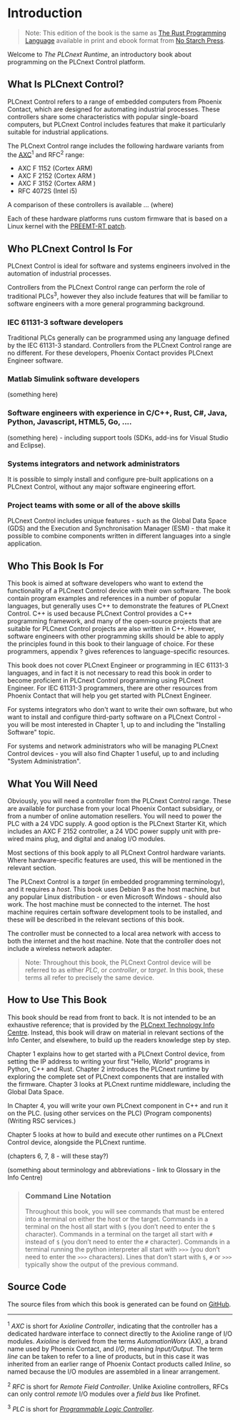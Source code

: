 # Introduction

> Note: This edition of the book is the same as [The Rust Programming
> Language][nsprust] available in print and ebook format from [No Starch
> Press][nsp].

[nsprust]: https://nostarch.com/rust
[nsp]: https://nostarch.com/

Welcome to *The PLCnext Runtime*, an introductory book about programming on the PLCnext Control platform.

## What Is PLCnext Control?

PLCnext Control refers to a range of embedded computers from Phoenix Contact, which are designed for automating industrial processes. These controllers share some characteristics with popular single-board computers, but PLCnext Control includes features that make it particularly suitable for industrial applications.

The PLCnext Control range includes the following hardware variants from the [AXC](about:blank "AXC is short for \"Axioline Controller\", indicating that the controller has a dedicated hardware interface to connect directly to the Axioline range of I/O modules. \"Axioline\" is derived from the terms \"AutomationWorx\" (AX), a brand name used by Phoenix Contact, and \"I/O\", meaning \"Input/Output\". The term \"line\" can be taken to refer to a line of products, but in this case it was inherited from an earlier range of Phoenix Contact products called \"Inline\".")<sup>1</sup> and RFC<sup>2</sup> range:

- AXC F 1152 (Cortex ARM)
- AXC F 2152 (Cortex ARM )
- AXC F 3152 (Cortex ARM )
- RFC 4072S (Intel i5)

A comparison of these controllers is available ... (where)

Each of these hardware platforms runs custom firmware that is based on a Linux kernel with the [PREEMT-RT patch][preempt].

## Who PLCnext Control Is For

PLCnext Control is ideal for software and systems engineers involved in the automation of industrial processes.

Controllers from the PLCnext Control range can perform the role of traditional PLCs<sup>3</sup>, however they also include features that will be familiar to software engineers with a more general programming background.

### IEC 61131-3 software developers

Traditional PLCs generally can be programmed using any language defined by the IEC 61131-3 standard. Controllers from the PLCnext Control range are no different. For these developers, Phoenix Contact provides PLCnext Engineer software.

### Matlab Simulink software developers

(something here)

### Software engineers with experience in C/C++, Rust, C#, Java, Python, Javascript, HTML5, Go, ....

(something here) - including support tools (SDKs, add-ins for Visual Studio and Eclipse).

### Systems integrators and network administrators

It is possible to simply install and configure pre-built applications on a PLCnext Control, without any major software engineering effort.

### Project teams with some or all of the above skills

PLCnext Control includes unique features - such as the Global Data Space (GDS) and the Execution and Synchronisation Manager (ESM) - that make it possible to combine components written in different languages into a single application.

## Who This Book Is For

This book is aimed at software developers who want to extend the functionality of a PLCnext Control device with their own software. The book contain program examples and references in a number of popular languages, but generally uses C++ to demonstrate the features of PLCnext Control. C++ is used because PLCnext Control provides a C++ programming framework, and many of the open-source projects that are suitable for PLCnext Control projects are also written in C++. However, software engineers with other programming skills should be able to apply the principles found in this book to their language of choice. For these programmers, appendix ? gives references to language-specific resources.

This book does not cover PLCnext Engineer or programming in IEC 61131-3 languages, and in fact it is not necessary to read this book in order to become proficient in PLCnext Control programming using PLCnext Engineer. For IEC 61131-3 programmers, there are other resources from Phoenix Contact that will help you get started with PLCnext Engineer.

For systems integrators who don't want to write their own software, but who want to install and configure third-party software on a PLCnext Control - you will be most interested in Chapter 1, up to and including the "Installing Software" topic.

For systems and network administrators who will be managing PLCnext Control devices - you will also find Chapter 1 useful, up to and including "System Administration".

## What You Will Need

Obviously, you will need a controller from the PLCnext Control range. These are available for purchase from your local Phoenix Contact subsidiary, or from a number of online automation resellers. You will need to power the PLC with a 24 VDC supply. A good option is the PLCnext Starter Kit, which includes an AXC F 2152 controller, a 24 VDC power supply unit with pre-wired mains plug, and digital and analog I/O modules.

Most sections of this book apply to all PLCnext Control hardware variants. Where hardware-specific features are used, this will be mentioned in the relevant section.

The PLCnext Control is a *target* (in embedded programming terminology), and it requires a *host*. This book uses Debian 9 as the host machine, but any popular Linux distribution - or even Microsoft Windows - should also work. The host machine must be connected to the internet. The host machine requires certain software development tools to be installed, and these will be described in the relevant sections of this book.

The controller must be connected to a local area network with access to both the internet and the host machine. Note that the controller does not include a wireless network adapter.

> Note: Throughout this book, the PLCnext Control device will be referred to as either *PLC*, or *controller*, or *target*. In this book, these terms all refer to precisely the same device.

## How to Use This Book

This book should be read from front to back. It is not intended to be an exhaustive reference; that is provided by the [PLCnext Technology Info Centre][info-center]. Instead, this book will draw on material in relevant sections of the Info Center, and elsewhere, to build up the readers knowledge step by step.

Chapter 1 explains how to get started with a PLCnext Control device, from setting the IP address to writing your first "Hello, World" programs in Python, C++ and Rust. Chapter 2 introduces the PLCnext runtime by exploring the complete set of PLCnext components that are installed with the firmware. Chapter 3 looks at PLCnext runtime middleware, including the Global Data Space.

In Chapter 4, you will write your own PLCnext component in C++ and run it on the PLC. (using other services on the PLC) (Program components) (Writing RSC services.)

Chapter 5 looks at how to build and execute other runtimes on a PLCnext Control device, alongside the PLCnext runtime.

(chapters 6, 7, 8 - will these stay?)

(something about terminology and abbreviations - link to Glossary in the Info Centre)

> ### Command Line Notation
>
> Throughout this book, you will see commands that must be entered into a terminal on either the host or the target. Commands in a terminal on the host all start with `$` (you don’t need to enter the `$` character).
> Commands in a terminal on the target all start with `#` instead of `$` (you don’t need to enter the `#` character).
> Commands in a terminal running the python interpreter all start with `>>>` (you don’t need to enter the `>>>` characters).
> Lines that don’t start with `$`, `#` or `>>>` typically show the output of the previous command.

## Source Code

The source files from which this book is generated can be found on
[GitHub][book].

---

<sup>1</sup> *AXC* is short for *Axioline Controller*, indicating that the controller has a dedicated hardware interface to connect directly to the Axioline range of I/O modules. *Axioline* is derived from the terms *AutomationWorx* (AX), a brand name used by Phoenix Contact, and *I/O*, meaning *Input/Output*. The term *line* can be taken to refer to a line of products, but in this case it was inherited from an earlier range of Phoenix Contact products called *Inline*, so named because the I/O modules are assembled in a linear arrangement.

<sup>2</sup> *RFC* is short for *Remote Field Controller*. Unlike Axioline controllers, RFCs can only control *remote* I/O modules over a *field bus* like Profinet.

<sup>3</sup> *PLC* is short for [*Programmable Logic Controller*](https://en.wikipedia.org/wiki/Programmable_logic_controller).

[preempt]: https://wiki.linuxfoundation.org/realtime/start
[info-center]: http://plcnext-infocenter.s3-website.eu-central-1.amazonaws.com/PLCnext_Technology_InfoCenter/PLCnext_Technology_InfoCenter/Home.htm
[book]: https://github.com/rust-lang/book/tree/master/src
